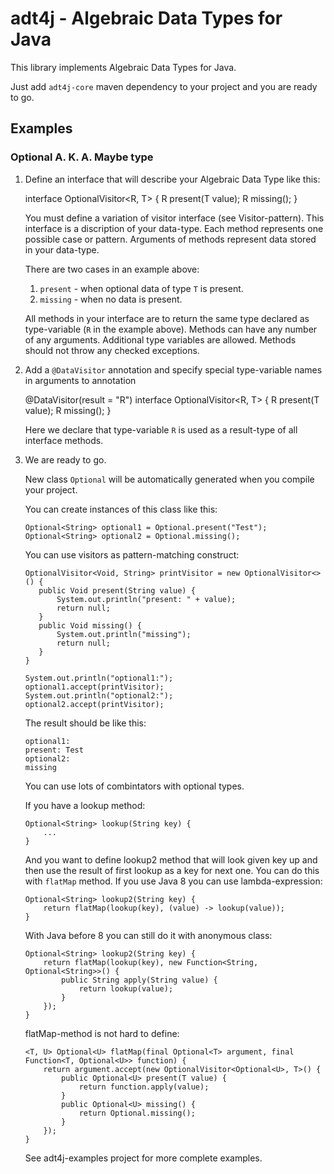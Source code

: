 adt4j - Algebraic Data Types for Java
=====================================

This library implements Algebraic Data Types for Java.

Just add `adt4j-core` maven dependency to your project and you are ready to go.

Examples
--------

### Optional A. K. A. Maybe type ###

 1. Define an interface that will describe your Algebraic Data Type like this:

    interface OptionalVisitor<R, T> {
        R present(T value);
        R missing();
    }

    You must define a variation of visitor interface (see Visitor-pattern).
    This interface is a discription of your data-type.
    Each method represents one possible case or pattern.
    Arguments of methods represent data stored in your data-type.

    There are two cases in an example above:

     1. `present` - when optional data of type `T` is present.
     2. `missing` - when no data is present.

    All methods in your interface are to return the same type declared as type-variable
    (`R` in the example above).
    Methods can have any number of any arguments.
    Additional type variables are allowed.
    Methods should not throw any checked exceptions.

 2. Add a `@DataVisitor` annotation and specify special type-variable names in arguments to annotation

    @DataVisitor(result = "R")
    interface OptionalVisitor<R, T> {
        R present(T value);
        R missing();
    }

    Here we declare that type-variable `R` is used as a result-type of all interface methods.

 3. We are ready to go.

    New class `Optional` will be automatically generated when you compile your project.

    You can create instances of this class like this:

        Optional<String> optional1 = Optional.present("Test");
        Optional<String> optional2 = Optional.missing();

    You can use visitors as pattern-matching construct:

        OptionalVisitor<Void, String> printVisitor = new OptionalVisitor<>() {
           public Void present(String value) {
               System.out.println("present: " + value);
               return null;
           }
           public Void missing() {
               System.out.println("missing");
               return null;
           }
        }

        System.out.println("optional1:");
        optional1.accept(printVisitor);
        System.out.println("optional2:");
        optional2.accept(printVisitor);

    The result should be like this:

        optional1:
        present: Test
        optional2:
        missing

    You can use lots of combintators with optional types.

    If you have a lookup method:

        Optional<String> lookup(String key) {
            ...
        }

    And you want to define lookup2 method that will look given key up and then use the result of first lookup
    as a key for next one. You can do this with `flatMap` method.
    If you use Java 8 you can use lambda-expression:

        Optional<String> lookup2(String key) {
            return flatMap(lookup(key), (value) -> lookup(value));
        }

    With Java before 8 you can still do it with anonymous class:

        Optional<String> lookup2(String key) {
            return flatMap(lookup(key), new Function<String, Optional<String>>() {
                public String apply(String value) {
                    return lookup(value);
                }
            });
        }

    flatMap-method is not hard to define:

        <T, U> Optional<U> flatMap(final Optional<T> argument, final Function<T, Optional<U>> function) {
            return argument.accept(new OptionalVisitor<Optional<U>, T>() {
                public Optional<U> present(T value) {
                    return function.apply(value);
                }
                public Optional<U> missing() {
                    return Optional.missing();
                }
            });
        }

    See adt4j-examples project for more complete examples.

